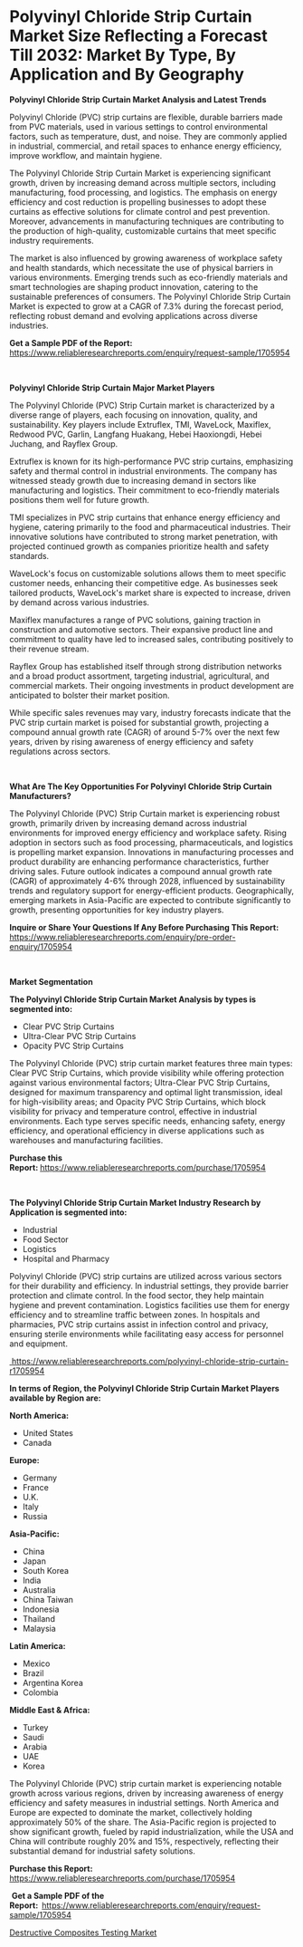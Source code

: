 <p><h1>Polyvinyl Chloride Strip Curtain Market Size Reflecting a Forecast Till 2032: Market By Type, By Application and By Geography</h1></p><p><strong>Polyvinyl Chloride Strip Curtain Market Analysis and Latest Trends</strong></p>
<p><p>Polyvinyl Chloride (PVC) strip curtains are flexible, durable barriers made from PVC materials, used in various settings to control environmental factors, such as temperature, dust, and noise. They are commonly applied in industrial, commercial, and retail spaces to enhance energy efficiency, improve workflow, and maintain hygiene.</p><p>The Polyvinyl Chloride Strip Curtain Market is experiencing significant growth, driven by increasing demand across multiple sectors, including manufacturing, food processing, and logistics. The emphasis on energy efficiency and cost reduction is propelling businesses to adopt these curtains as effective solutions for climate control and pest prevention. Moreover, advancements in manufacturing techniques are contributing to the production of high-quality, customizable curtains that meet specific industry requirements.</p><p>The market is also influenced by growing awareness of workplace safety and health standards, which necessitate the use of physical barriers in various environments. Emerging trends such as eco-friendly materials and smart technologies are shaping product innovation, catering to the sustainable preferences of consumers. The Polyvinyl Chloride Strip Curtain Market is expected to grow at a CAGR of 7.3% during the forecast period, reflecting robust demand and evolving applications across diverse industries.</p></p>
<p><strong>Get a Sample PDF of the Report:&nbsp;</strong> <a href="https://www.reliableresearchreports.com/enquiry/request-sample/1705954?utm_campaign=3353&utm_medium=2&utm_source=Github&utm_content=ia&utm_term=27032025&utm_id=polyvinyl-chloride-strip-curtain">https://www.reliableresearchreports.com/enquiry/request-sample/1705954</a></p>
<p>&nbsp;</p>
<p><strong>Polyvinyl Chloride Strip Curtain Major Market Players</strong></p>
<p><p>The Polyvinyl Chloride (PVC) Strip Curtain market is characterized by a diverse range of players, each focusing on innovation, quality, and sustainability. Key players include Extruflex, TMI, WaveLock, Maxiflex, Redwood PVC, Garlin, Langfang Huakang, Hebei Haoxiongdi, Hebei Juchang, and Rayflex Group.</p><p>Extruflex is known for its high-performance PVC strip curtains, emphasizing safety and thermal control in industrial environments. The company has witnessed steady growth due to increasing demand in sectors like manufacturing and logistics. Their commitment to eco-friendly materials positions them well for future growth.</p><p>TMI specializes in PVC strip curtains that enhance energy efficiency and hygiene, catering primarily to the food and pharmaceutical industries. Their innovative solutions have contributed to strong market penetration, with projected continued growth as companies prioritize health and safety standards.</p><p>WaveLock's focus on customizable solutions allows them to meet specific customer needs, enhancing their competitive edge. As businesses seek tailored products, WaveLock's market share is expected to increase, driven by demand across various industries.</p><p>Maxiflex manufactures a range of PVC solutions, gaining traction in construction and automotive sectors. Their expansive product line and commitment to quality have led to increased sales, contributing positively to their revenue stream.</p><p>Rayflex Group has established itself through strong distribution networks and a broad product assortment, targeting industrial, agricultural, and commercial markets. Their ongoing investments in product development are anticipated to bolster their market position.</p><p>While specific sales revenues may vary, industry forecasts indicate that the PVC strip curtain market is poised for substantial growth, projecting a compound annual growth rate (CAGR) of around 5-7% over the next few years, driven by rising awareness of energy efficiency and safety regulations across sectors.</p></p>
<p>&nbsp;</p>
<p><strong>What Are The Key Opportunities For Polyvinyl Chloride Strip Curtain Manufacturers?</strong></p>
<p><p>The Polyvinyl Chloride (PVC) Strip Curtain market is experiencing robust growth, primarily driven by increasing demand across industrial environments for improved energy efficiency and workplace safety. Rising adoption in sectors such as food processing, pharmaceuticals, and logistics is propelling market expansion. Innovations in manufacturing processes and product durability are enhancing performance characteristics, further driving sales. Future outlook indicates a compound annual growth rate (CAGR) of approximately 4-6% through 2028, influenced by sustainability trends and regulatory support for energy-efficient products. Geographically, emerging markets in Asia-Pacific are expected to contribute significantly to growth, presenting opportunities for key industry players.</p></p>
<p><strong>Inquire or Share Your Questions If Any Before Purchasing This Report:</strong> <a href="https://www.reliableresearchreports.com/enquiry/pre-order-enquiry/1705954?utm_campaign=3353&utm_medium=2&utm_source=Github&utm_content=ia&utm_term=27032025&utm_id=polyvinyl-chloride-strip-curtain">https://www.reliableresearchreports.com/enquiry/pre-order-enquiry/1705954</a></p>
<p>&nbsp;</p>
<p><strong>Market Segmentation</strong></p>
<p><strong>The Polyvinyl Chloride Strip Curtain Market Analysis by types is segmented into:</strong></p>
<p><ul><li>Clear PVC Strip Curtains</li><li>Ultra-Clear PVC Strip Curtains</li><li>Opacity PVC Strip Curtains</li></ul></p>
<p><p>The Polyvinyl Chloride (PVC) strip curtain market features three main types: Clear PVC Strip Curtains, which provide visibility while offering protection against various environmental factors; Ultra-Clear PVC Strip Curtains, designed for maximum transparency and optimal light transmission, ideal for high-visibility areas; and Opacity PVC Strip Curtains, which block visibility for privacy and temperature control, effective in industrial environments. Each type serves specific needs, enhancing safety, energy efficiency, and operational efficiency in diverse applications such as warehouses and manufacturing facilities.</p></p>
<p><strong>Purchase this Report:&nbsp;</strong><a href="https://www.reliableresearchreports.com/purchase/1705954?utm_campaign=3353&utm_medium=2&utm_source=Github&utm_content=ia&utm_term=27032025&utm_id=polyvinyl-chloride-strip-curtain">https://www.reliableresearchreports.com/purchase/1705954</a></p>
<p>&nbsp;</p>
<p><strong>The Polyvinyl Chloride Strip Curtain Market Industry Research by Application is segmented into:</strong></p>
<p><ul><li>Industrial</li><li>Food Sector</li><li>Logistics</li><li>Hospital and Pharmacy</li></ul></p>
<p><p>Polyvinyl Chloride (PVC) strip curtains are utilized across various sectors for their durability and efficiency. In industrial settings, they provide barrier protection and climate control. In the food sector, they help maintain hygiene and prevent contamination. Logistics facilities use them for energy efficiency and to streamline traffic between zones. In hospitals and pharmacies, PVC strip curtains assist in infection control and privacy, ensuring sterile environments while facilitating easy access for personnel and equipment.</p></p>
<p><a href="https://www.reliableresearchreports.com/polyvinyl-chloride-strip-curtain-r1705954?utm_campaign=3353&utm_medium=2&utm_source=Github&utm_content=ia&utm_term=27032025&utm_id=polyvinyl-chloride-strip-curtain">&nbsp;https://www.reliableresearchreports.com/polyvinyl-chloride-strip-curtain-r1705954</a></p>
<p><strong>In terms of Region, the Polyvinyl Chloride Strip Curtain Market Players available by Region are:</strong></p>
<p>
    <p> <strong> North America: </strong>
        <ul>
            <li>United States</li>
            <li>Canada</li>
        </ul>
        </p> 
    <p> <strong> Europe: </strong>
        <ul>
            <li>Germany</li>
            <li>France</li>
            <li>U.K.</li>
            <li>Italy</li>
            <li>Russia</li>
        </ul>
        </p> 
    <p> <strong> Asia-Pacific: </strong>
        <ul>
            <li>China</li>
            <li>Japan</li>
            <li>South Korea</li>
            <li>India</li>
            <li>Australia</li>
            <li>China Taiwan</li>
            <li>Indonesia</li>
            <li>Thailand</li>
            <li>Malaysia</li>
        </ul>
        </p> 
    <p> <strong> Latin America: </strong>
        <ul>
            <li>Mexico</li>
            <li>Brazil</li>
            <li>Argentina Korea</li>
            <li>Colombia</li>
        </ul>
        </p> 
    <p> <strong> Middle East & Africa: </strong>
        <ul>
            <li>Turkey</li>
            <li>Saudi</li>
            <li>Arabia</li>
            <li>UAE</li>
            <li>Korea</li>
        </ul>
    </p>
    </p>
<p><p>The Polyvinyl Chloride (PVC) strip curtain market is experiencing notable growth across various regions, driven by increasing awareness of energy efficiency and safety measures in industrial settings. North America and Europe are expected to dominate the market, collectively holding approximately 50% of the share. The Asia-Pacific region is projected to show significant growth, fueled by rapid industrialization, while the USA and China will contribute roughly 20% and 15%, respectively, reflecting their substantial demand for industrial safety solutions.</p></p>
<p><strong>Purchase this Report: </strong><a href="https://www.reliableresearchreports.com/purchase/1705954?utm_campaign=3353&utm_medium=2&utm_source=Github&utm_content=ia&utm_term=27032025&utm_id=polyvinyl-chloride-strip-curtain">https://www.reliableresearchreports.com/purchase/1705954</a></p>
<p>&nbsp;<strong>Get a Sample PDF of the Report:&nbsp;&nbsp;</strong><a href="https://www.reliableresearchreports.com/enquiry/request-sample/1705954?utm_campaign=3353&utm_medium=2&utm_source=Github&utm_content=ia&utm_term=27032025&utm_id=polyvinyl-chloride-strip-curtain">https://www.reliableresearchreports.com/enquiry/request-sample/1705954</a></p>
<p><strong></strong></p>
<p><p><a href="https://github.com/viohlbrenksf/Market-Research-Report-List-1/blob/main/destructive-composites-testing-market.md?utm_campaign=3353&utm_medium=2&utm_source=Github&utm_content=ia&utm_term=27032025&utm_id=polyvinyl-chloride-strip-curtain">Destructive Composites Testing Market</a></p></p>